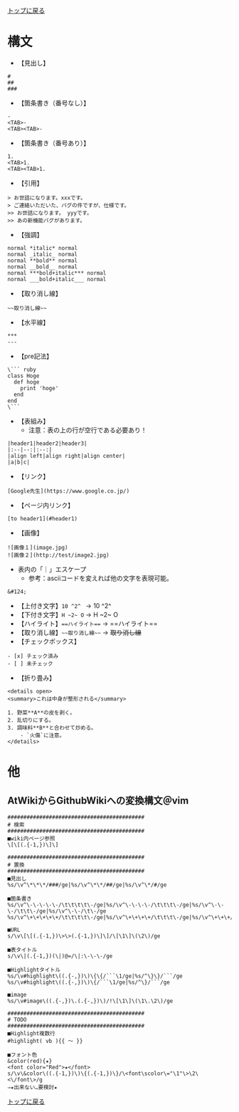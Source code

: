 [トップに戻る](../index.md)

# 構文

- 【見出し】

```
#
##
###
```

- 【箇条書き（番号なし）】

```
-
<TAB>-
<TAB><TAB>-
```

- 【箇条書き（番号あり）】

```
1.
<TAB>1.
<TAB><TAB>1.
```

- 【引用】

```
> お世話になります。xxxです。
> ご連絡いただいた、バグの件ですが、仕様です。
>> お世話になります。 yyyです。
>> あの新機能バグがあります。
```

- 【強調】

```
normal *italic* normal
normal _italic_ normal
normal **bold** normal
normal __bold__ normal
normal ***bold+italic*** normal
normal ___bold+italic___ normal
```

- 【取り消し線】

```
~~取り消し線~~
```

- 【水平線】

```
***
---
```

- 【pre記法】

```
\``` ruby
class Hoge
  def hoge
	print 'hoge'
  end
end
\```
```

- 【表組み】
	- 注意：表の上の行が空行である必要あり！

```
|header1|header2|header3|
|:--|--:|:--:|
|align left|align right|align center|
|a|b|c|
```

- 【リンク】

```
[Google先生](https://www.google.co.jp/)
```

- 【ページ内リンク】

```
[to header1](#header1)
```

- 【画像】

```
![画像１](image.jpg)
![画像２](http://test/image2.jpg)
```

- 表内の「｜」エスケープ
	- 参考：asciiコードを変えれば他の文字を表現可能。
	
```
&#124;
```

- 【上付き文字】`10 ^2^ ` → 10 ^2^
- 【下付き文字】`H ~2~ O` → H ~2~ O
- 【ハイライト】`==ハイライト==` → ==ハイライト==
- 【取り消し線】`~~取り消し線~~` → ~~取り消し線~~
- 【チェックボックス】

```
- [x] チェック済み
- [ ] 未チェック
```

- 【折り畳み】

```
<details open>
<summary>これは中身が整形される</summary>

1. 野菜**A**の皮を剥く。
2. 乱切りにする。
3. 調味料**B**と合わせて炒める。
    - `火傷`に注意。
</details>
```

# 他

## AtWikiからGithubWikiへの変換構文＠vim

```
###########################################
# 検索
###########################################
■wiki内ページ参照
\[\[(.{-1,})\]\]

###########################################
# 置換
###########################################
■見出し
%s/\v^\*\*\*/###/ge|%s/\v^\*\*/##/ge|%s/\v^\*/#/ge

■箇条書き
%s/\v^\-\-\-\-\-/\t\t\t\t\-/ge|%s/\v^\-\-\-\-/\t\t\t\-/ge|%s/\v^\-\-\-/\t\t\-/ge|%s/\v^\-\-/\t\-/ge
%s/\v^\+\+\+\+\+/\t\t\t\t\-/ge|%s/\v^\+\+\+\+/\t\t\t\-/ge|%s/\v^\+\+\+/\t\t\-/ge|%s/\v^\+\+/\t\-/ge|%s/\v^\+/\-/ge

■URL
s/\v\[\[(.{-1,})\>\>(.{-1,})\]\]/\[\1\]\(\2\)/ge

■表タイトル
s/\v\|(.{-1,})(\|)@=/\|:\-\-\-/ge

■Highlightタイトル
%s/\v#highlight\((.{-,})\)\{\{/```\1/ge|%s/^\}\}/```/ge
%s/\v#highlight\((.{-,})\)\{/```\1/ge|%s/^\}/```/ge

■image
%s/\v#image\((.{-,})\.(.{-,})\)/!\[\1\]\(\1\.\2\)/ge

###########################################
# TODO
###########################################
■Highlight複数行
#highlight( vb ){{ ～ }}

■フォント色
&color(red){★}
<font color="Red">★</font>
s/\v\&color\((.{-1,})\)\{(.{-1,})\}/\<font\scolor\="\1"\>\2\<\/font\>/g
⇒★出来ない…要検討★
```

[トップに戻る](../index.md)
